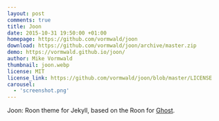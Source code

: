 ```yaml
---
layout: post
comments: true
title: Joon
date: 2015-10-31 19:50:00 +01:00
homepage: https://github.com/vormwald/joon
download: https://github.com/vormwald/joon/archive/master.zip
demo: https://vormwald.github.io/joon/
author: Mike Vormwald
thumbnail: joon.webp
license: MIT
license_link: https://github.com/vormwald/joon/blob/master/LICENSE
carousel:
  - 'screenshot.png'
---
```


Joon: Roon theme for Jekyll, based on the Roon for [Ghost](https://github.com/tryghost/roon/).
